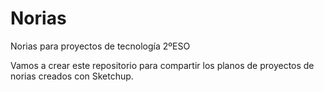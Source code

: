 # Norias
Norias para proyectos de tecnología 2ºESO

Vamos a crear este repositorio para compartir los planos de proyectos de norias creados con Sketchup.
